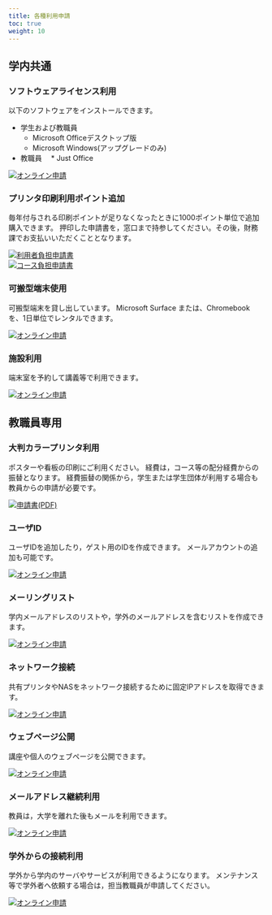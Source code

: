 ```yaml
---
title: 各種利用申請
toc: true
weight: 10
---
```


## 学内共通
### ソフトウェアライセンス利用
以下のソフトウェアをインストールできます。
* 学生および教職員
  * Microsoft Officeデスクトップ版
  * Microsoft Windows(アップグレードのみ)
* 教職員
　* Just Office

[![](img/request-icon-g.png)オンライン申請](https://forms.office.com/r/2xbjqYZkpD)

### プリンタ印刷利用ポイント追加
毎年付与される印刷ポイントが足りなくなったときに1000ポイント単位で追加購入できます。
押印した申請書を，窓口まで持参してください。その後，財務課でお支払いいただくこととなります。

[![](img/download-icon-y.png)利用者負担申請書](./apply/point_tsuika_riyosya_f.pdf)  
[![](img/download-icon-y.png)コース負担申請書](./apply/point_tsuika_course_f.pdf)
### 可搬型端末使用
可搬型端末を貸し出しています。
Microsoft Surface または、Chromebook を、1日単位でレンタルできます。

[![](img/request-icon-g.png)オンライン申請](https://forms.office.com/r/jUgDMyq4y9)

### 施設利用
端末室を予約して講義等で利用できます。

[![](img/request-icon-g.png)オンライン申請](https://forms.office.com/r/zPdcbcB84a)

## 教職員専用
### 大判カラープリンタ利用
ポスターや看板の印刷にご利用ください。
経費は，コース等の配分経費からの振替となります。
経費振替の関係から，学生または学生団体が利用する場合も教員からの申請が必要です。

[![](img/download-icon-y.png)申請書(PDF)](./apply/printer_f.pdf)

### ユーザID
ユーザIDを追加したり，ゲスト用のIDを作成できます。
メールアカウントの追加も可能です。

[![](img/request-icon-g.png)オンライン申請](https://forms.office.com/r/D3NGLPVQAz)

### メーリングリスト
学内メールアドレスのリストや，学外のメールアドレスを含むリストを作成できます。

[![](img/request-icon-g.png)オンライン申請](https://forms.office.com/r/kBr4yX9KDH)

### ネットワーク接続
共有プリンタやNASをネットワーク接続するために固定IPアドレスを取得できます。

[![](img/request-icon-g.png)オンライン申請](https://forms.office.com/r/kQxFyj0NxS)

### ウェブページ公開
講座や個人のウェブページを公開できます。

[![](img/request-icon-g.png)オンライン申請](https://forms.office.com/r/qG43XeQkq3)

### メールアドレス継続利用
教員は，大学を離れた後もメールを利用できます。

[![](img/request-icon-g.png)オンライン申請](https://forms.office.com/r/L9j7sLVxXw)

### 学外からの接続利用
学外から学内のサーバやサービスが利用できるようになります。
メンテナンス等で学外者へ依頼する場合は，担当教職員が申請してください。

[![](img/request-icon-g.png)オンライン申請](https://forms.office.com/r/jfA428Fns5")

